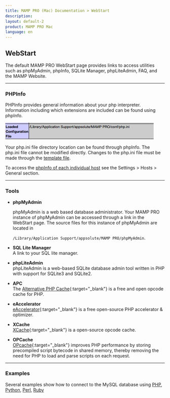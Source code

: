 ```yaml
---
title: MAMP PRO (Mac) Documentation > WebStart
description: 
layout: default-2
product: MAMP PRO Mac
language: en
---
```


## WebStart

The default MAMP PRO WebStart page provides links to access utilities such as phpMyAdmin, phpInfo, SQLite Manager, phpLiteAdmin, FAQ, and the MAMP Website.

---

### PHPInfo

PHPInfo provides general information about your php interpreter. Information including which extensions are included can be found using phpInfo.

![MAMP](php.ini.png)

Your php.ini file directory location can be found through phpInfo. The php.ini file cannot be modified directly. Changes to the php.ini file must be made through the [template file](../Menu/File).

To access the [phpInfo of each individual host](../Settings/Hosts/General/#php_info_access_button) see the Settings > Hosts > General section.

---

### Tools

*  **phpMyAdmin**  

    phpMyAdmin is a web based database administrator. Your MAMP PRO instance of phpMyAdmin can be accessed through a link in the WebStart page. The source files for this instance of phpMyAdmin are located in 

    `/Library/Application Support/appsolute/MAMP PRO/phpMyAdmin`.

*  **SQL Lite Manager**  
    A link to your SQL lite manager.

*  **phpLiteAdmin**  
    phpLiteAdmin is a web-based SQLite database admin tool written in PHP with support for SQLite3 and SQLite2. 

*  **APC**  
    The [Alternative PHP Cache](http://php.net/manual/en/book.apc.php){:target="_blank"} is a free and open opcode cache for PHP.

*  **eAccelerator**  
    [eAccelerator](http://eaccelerator.net){:target="_blank"} is a free open-source PHP accelerator & optimizer.

*  **XCache**  
    [XCache](https://xcache.lighttpd.net){:target="_blank"} is a open-source opcode cache.

*  **OPCache**  
    [OPcache](http://php.net/manual/en/book.opcache.php){:target="_blank"} improves PHP performance by storing precompiled script bytecode in shared memory, thereby removing the need for PHP to load and parse scripts on each request.

---

### Examples

Several examples show how to connect to the MySQL database using [PHP](../Languages/PHP), [Python](../Languages/Python), [Perl](../Languages/Perl), [Ruby](../Languages/Ruby)

